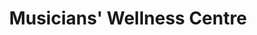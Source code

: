 ---
templateKey: index-page
title: Musicians' Wellness Centre
image: /img/home-jumbotron.jpg

heading: Our Mission 
description: |
  The centre aims to educate, conduct research, and provide treatment related to musicians’ wellness. 
  With the widespread presence of [physical pain, performance anxiety, hearing loss, and visual problems](https://www.google.com) 
  among musicians, the need for specialized training and treatment is on the rise. 
  We see musicians’ wellness as a multifaceted whole, encompassing a musicians' physical wellness, mental wellness, and auditory and visual wellness. 
  We hope to increase awareness and provide support for musicians of all ages and levels. 
  We serve music students and teachers, professors, professional musicians, amateur musicians, health care professionals, policy makers and managers, and the general public. 
intro:
  blurbs:
    - image: /img/educationICON.svg
      text: >
        We offer educational programs for musicians aimed at encouraging healthy habits.
      link: /about/education
    - image: /img/researchICON.svg
      text: >
        We promote advanced research in the area of musicians' wellness.
      link: /about/research
    - image: /img/clinicICON.svg
      text: >
        We provide a variety of physical and mental treatments for musicians.
      link: /about/clinic
  heading: What we offer
  description: >
    Kaldi is the ultimate spot for coffee lovers who want to learn about their
    java’s origin and support the farmers that grew it. We take coffee
    production, roasting and brewing seriously and we’re glad to pass that
    knowledge to anyone. This is an edit via identity...
    
heading2: (Imaginary content) Story of the Centre
description2: |
  Where did the ideal came from? How will the centre benefit musicians? What are the researches being conducted? 
  Check out the interviews and media coverage below to find out answer. 
  Have other questions? Visit our FAQs page, our contact us at mwc@uottawa.ca
intro2:
  blurbs:
    - image: /img/educationICON.svg
      text: >
        We offer educational programs for musicians aimed at encouraging healthy habits.
      link: /about/education
    - image: /img/researchICON.svg
      text: >
        We promote advanced research in the area of musicians' wellness.
      link: /about/research
    - image: /img/clinicICON.svg
      text: >
        We provide a variety of physical and mental treatments for musicians.
      link: /about/clinic
  heading: What we offer
  description: >
    Kaldi is the ultimate spot for coffee lovers who want to learn about their
    java’s origin and support the farmers that grew it. We take coffee
    production, roasting and brewing seriously and we’re glad to pass that
    knowledge to anyone. This is an edit via identity...
---